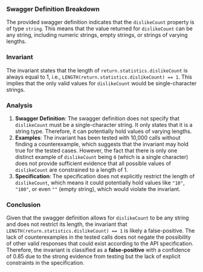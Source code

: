 ### Swagger Definition Breakdown
The provided swagger definition indicates that the `dislikeCount` property is of type `string`. This means that the value returned for `dislikeCount` can be any string, including numeric strings, empty strings, or strings of varying lengths.

### Invariant
The invariant states that the length of `return.statistics.dislikeCount` is always equal to 1, i.e., `LENGTH(return.statistics.dislikeCount) == 1`. This implies that the only valid values for `dislikeCount` would be single-character strings.

### Analysis
1. **Swagger Definition**: The swagger definition does not specify that `dislikeCount` must be a single-character string. It only states that it is a string type. Therefore, it can potentially hold values of varying lengths.
2. **Examples**: The invariant has been tested with 10,000 calls without finding a counterexample, which suggests that the invariant may hold true for the tested cases. However, the fact that there is only one distinct example of `dislikeCount` being `0` (which is a single character) does not provide sufficient evidence that all possible values of `dislikeCount` are constrained to a length of 1. 
3. **Specification**: The specification does not explicitly restrict the length of `dislikeCount`, which means it could potentially hold values like `"10"`, `"100"`, or even `""` (empty string), which would violate the invariant.

### Conclusion
Given that the swagger definition allows for `dislikeCount` to be any string and does not restrict its length, the invariant that `LENGTH(return.statistics.dislikeCount) == 1` is likely a false-positive. The lack of counterexamples in the tested calls does not negate the possibility of other valid responses that could exist according to the API specification. Therefore, the invariant is classified as a **false-positive** with a confidence of 0.85 due to the strong evidence from testing but the lack of explicit constraints in the specification.
